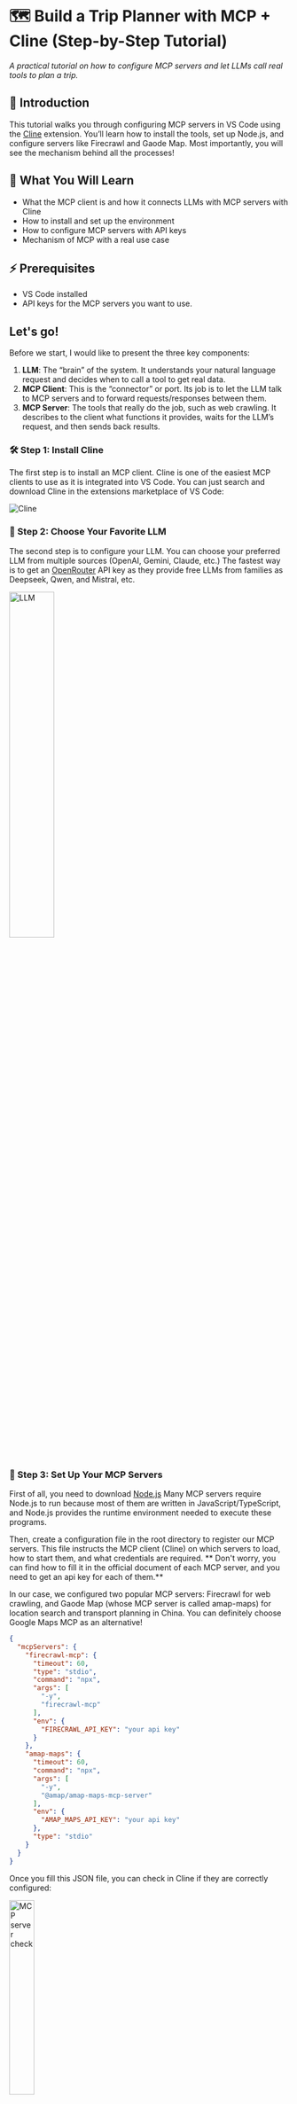 # 🗺️ Build a Trip Planner with MCP + Cline (Step-by-Step Tutorial)
_A practical tutorial on how to configure MCP servers and let LLMs call real tools to plan a trip._

## 📖 Introduction
This tutorial walks you through configuring MCP servers in VS Code using the [Cline](https://docs.cline.bot/getting-started/installing-cline) extension.
You’ll learn how to install the tools, set up Node.js, and configure servers like Firecrawl and Gaode Map.
Most importantly, you will see the mechanism behind all the processes!

## 🎯 What You Will Learn
- What the MCP client is and how it connects LLMs with MCP servers with Cline
- How to install and set up the environment
- How to configure MCP servers with API keys
- Mechanism of MCP with a real use case

## ⚡ Prerequisites
- VS Code installed
- API keys for the MCP servers you want to use.

## Let's go!
Before we start, I would like to present the three key components:
  1. **LLM**: The “brain” of the system. It understands your natural language request and decides when to call a tool to get real data.
  3. **MCP Client**: This is the “connector” or port. Its job is to let the LLM talk to MCP servers and to forward requests/responses between them.
  4. **MCP Server**: The tools that really do the job, such as web crawling. It describes to the client what functions it provides, waits for the LLM’s request, and then sends back results.

### 🛠️ Step 1: Install Cline
The first step is to install an MCP client. Cline is one of the easiest MCP clients to use as it is integrated into VS Code. You can just search and download Cline in the extensions marketplace of VS Code:

![Cline](./images/cline.png)

### 🤖 Step 2: Choose Your Favorite LLM
The second step is to configure your LLM. You can choose your preferred LLM from multiple sources (OpenAI, Gemini, Claude, etc.) 
The fastest way is to get an [OpenRouter](https://openrouter.ai/) API key as they provide free LLMs from families as Deepseek, Qwen, and Mistral, etc. 

<img src="./images/LLM_configuration.png" alt="LLM" width="40%"/>



### 🔧 Step 3: Set Up Your MCP Servers
First of all, you need to download [Node.js](http://Node.js) Many MCP servers require Node.js to run because most of them are written in JavaScript/TypeScript, and Node.js provides the runtime environment needed to execute these programs.

Then, create a configuration file in the root directory to register our MCP servers. This file instructs the MCP client (Cline) on which servers to load, how to start them, and what credentials are required. ** Don't worry, you can find how to fill it in the official document of each MCP server, and you need to get an api key for each of them.**

In our case, we configured two popular MCP servers: Firecrawl for web crawling, and Gaode Map (whose MCP server is called amap-maps) for location search and transport planning in China.
You can definitely choose Google Maps MCP as an alternative! 


```json
{
  "mcpServers": {
    "firecrawl-mcp": {
      "timeout": 60,
      "type": "stdio",
      "command": "npx",
      "args": [
        "-y",
        "firecrawl-mcp"
      ],
      "env": {
        "FIRECRAWL_API_KEY": "your api key"
      }
    },
    "amap-maps": {
      "timeout": 60,
      "command": "npx",
      "args": [
        "-y",
        "@amap/amap-maps-mcp-server"
      ],
      "env": {
        "AMAP_MAPS_API_KEY": "your api key"
      },
      "type": "stdio"
    }
  }
}
```

Once you fill this JSON file, you can check in Cline if they are correctly configured:

<img src="./images/check_server.png" alt="MCP server check" width="30%"/>

Now the configuration is done, we can start a chat in Cline to try it out! 

## 🌏 Real Use Case: Plan a One-Day Trip in Haikou City, Hainan Island, China

In this example, we will combine two MCP servers to plan a one-day trip in my hometown, Haikou City, in the lovely tropical island of China. 

Remember we have two MCP servers: 

- **Firecrawl**  
  - Takes a web URL as input and returns website content.  
  - Its coolest feature is that you can define a **JSON schema**, and it will intelligently extract structured information from the web page according to that schema.  
  - This saves a lot of time compared to manually processing raw text.

- **Gaode Map (amap-maps)**  
  A map MCP powered by one of the most popular map applications in China.  
  It provides tools such as:
  - Converting place names into geographic coordinates  
  - Weather search  
  - Route planning (driving, walking, bicycling, public transit)  
  - Distance calculation

### Use Case Description

Our scenario is as follows:

1. Extract **3 attractions** from a travel blog, including their **name, location, and description**.  
2. Send these places to the **Map MCP** to generate a **public transportation route**.  
3. Combine the extracted information and the route plan into a **one-day travel itinerary** with all details:
   - Which places to visit  
   - What activities to do at each place  
   - How to get from one place to another using public transportation

<img src="./images/travel.png" alt="travel" width="80%"/>

All we need to do is to give a prompt, the LLM will select the best MCP server and its tool to do all the job for us! 

<pre> ```
Background:
I am traveling to Haikou City in China, and I am especially interested in cultural and historical attractions.

Task:
Extract 3 tourist attractions from a travel website:https://www.chinadiscovery.com/hainan/haikou/things-to-do.html 
That aligns with my interest, then use the maps MCP to generate a travel plan.

Steps:
1. Use the web crawling MCP firecrawl_extract to get attractions from the website in JSON format. 
   Output JSON schema: 
   - Places to Visit: name of the place 
   - location: Chinese address or landmark, required in Chinese for map accuracy
   - Description: a description of the place and things to do in English
   - Recommend Length of Visiting: time for visit 

Note: Prefer cultural and historical attractions if possible. Then you select only three of them that aligns most to my interest. 

2. Use maps_geo to convert each location into coordinates.

3. Plan the trip: start from the first attraction, then go to the second, then the third. 
   Use maps_direction_transit_integrated to get routes with public transportation routes. I have no car. 

4. Generate a final travel plan in Markdown text:
   - Attraction name + things_to_do
   - Route details between attractions with public transportation
   - Full, readable itinerary with cultural highlights
  - You should organize my day with a plan to make sure I have a good time in Haikou City
``` </pre>

### Model Response
The LLM first analyzes the human request and looks through the available tools from each MCP server. It selects the firecrawl_extract tool from the Firecrawl MCP server, since its description best matches the user’s needs.

<img src="./images/firecrawl.png" alt="firecrawl" width="80%"/>

This is because, as shown here, in the toolbox of each MCP server, each tool has a description of what it is capable of and what kind of parameters it needs to perform the job. The LLM analyzes the human request first and looks through all the available tools to select the one whose description aligns the most with the request. 

It then generates a JSON request for Firecrawl, filling in all required parameters:

```json
{
  "urls": ["https://www.chinadiscovery.com/hainan/haikou/things-to-do.html"],
  "prompt": "Extract tourist attractions focusing on cultural and historical places in Haikou city. Provide the following JSON schema: Places to Visit (name), location (Chinese address or landmark, required in Chinese), Description (English description of the place and things to do), Recommend Length of Visiting (time for visit).",
  "schema": {
    "type": "object",
    "properties": {
      "Places to Visit": { "type": "string" },
      "location": { "type": "string" },
      "Description": { "type": "string" },
      "Recommend Length of Visiting": { "type": "string" }
    },
    "required": ["Places to Visit", "location", "Description", "Recommend Length of Visiting"]
  },
  "allowExternalLinks": false,
  "enableWebSearch": false,
  "includeSubdomains": false
}
```
This illustrates the essence of MCP: translating a human request into a JSON request that can be executed by any MCP server.

The JSON request is sent to Firecrawl, which returns the main tourist attractions in Haikou, each structured according to the defined schema.
I really like this extract scraping than simple crawling, as you can see, it not only crawls web information but also extracts what you want and returns it in a structured format! 

```json
One of the attractions:
{
    "name": "Qilou Old Street",
    "location": "海口市龙华区得胜沙路到长堤路",
    "coordinates": "110.347230,20.045266",
    "Description": "Qilou Old Street, with a total length of 4.4 kilometers and over 600 arcade buildings, showcases the most distinctive street landscape of Haikou City. The buildings were mostly constructed by overseas Chinese returning from abroad in the early 20th century, featuring elegant sculptures and foreign decorations. Sipailou, the oldest building, dates back to the Southern Song Dynasty. The street is also home to Haikou Qilou Snack Street, which offers a variety of local delicacies like Wenchang Chicken and Hainan noodles.",
    "Recommend Length of Visiting": "1~2 hours"
  }
```

Next, the LLM decides to call the Amap MCP server to obtain geographic coordinates of the attractions using the maps_geo tool. Once the locations are retrieved, it plans the public transit route with maps_direction_transit_integrated, which provides detailed instructions including bus numbers, stops, and total duration.

<img src="./images/direction.png" alt="direction" width="80%"/>

Example of the returned route plan:

```json
"segments": [
          {
            "walking": {
              "origin": "110.347229,20.045259",
              "destination": "110.344765,20.044636",
              "distance": "275",
              "duration": "235",
              "steps": [
                {
                  "instruction": "Walk 145 meters diagonally to the left.",
                  "road": [],
                  "distance": "145",
                  "action": "Walk diagonally to the left.",
                  "assistant_action": []
                }
                ......
            "bus": {
                "buslines": [
                  {
                    "name": "Route G37 (Train Station → Yucheng Village Bus Terminal)",
                    "departure_stop": {
                      "name": "水巷口"
                    },
                    "arrival_stop": {
                      "name": "省林业厅"
                    },
                    "distance": "4694",
                    "duration": "1738",
                    "via_stops": [
                      {
                        "name": "和平桥"
                      },
                 .......
```
This process is repeated until all destinations are connected by an integrated public transit solution.
In the end, the LLM gathered all the information from the iterations and crafted a one-day trip plan in my city:
### 📌 Example Travel Plan (LLM Output)
```markdown
# Haikou City Cultural and Historical Attractions Travel Plan

## 1. Qilou Old Street

- Description: Qilou Old Street, with a total length of 4.4 kilometers and over 600 arcade buildings, showcases the most distinctive street landscape of Haikou City. The buildings were mostly constructed by overseas Chinese returning from abroad in the early 20th century, featuring elegant sculptures and foreign decorations. Sipailou, the oldest building, dates back to the Southern Song Dynasty. The street is also home to Haikou Qilou Snack Street, offering local delicacies like Wenchang Chicken and Hainan noodles.
- Recommended Visit Length: 1 to 2 hours

## Route from Qilou Old Street to Wugong Temple

- Walk about 275 meters along 博爱北路 (Bo'ai North Road) to 水巷口 (Shuixiangkou) bus stop.
- Take bus G37路 from 水巷口 to 省林业厅 (Provincial Forestry Department) stop (approx. 29 minutes).
- Walk about 92 meters along 海府路 (Haifu Road) to Wugong Temple.
- Total travel time: Approx. 34 minutes.

## 2. Wugong Temple (Five Official Temple)

- Description: Wugong Temple, also known as 'Hainan First Floor,' is a wooden complex built in memory of five officials deported to Haikou during the Tang and Song dynasties. It provides insights into ancient Chinese relegation rules and the history of Hainan Province. Nearby, Hairui Tomb honors Hai Rui, a respected official of the Ming Dynasty, featuring solemn architecture and stone carvings along the path to the grave.
- Recommended Visit Length: 1 to 2 hours

## Route from Wugong Temple to Hainan Museum

- Walk about 136 meters along 海府路 to 省林业厅 (Provincial Forestry Department) bus stop.
- Take bus G51路 from 省林业厅 to 省图书馆 (Provincial Library) stop (approx. 19 minutes).
- Walk about 650 meters along 国兴大道辅路 (Guoxing Avenue Auxiliary Road) to Hainan Museum.
- Total travel time: Approx. 32 minutes.

## 3. Hainan Museum

- Description: Hainan Museum is a comprehensive museum showcasing the history and culture of Hainan. It features exhibitions on maritime civilization, Hainan history, and customs, along with displays of cultural relics. The museum is recognized as one of the six most beautiful buildings in Hainan and offers a deep dive into the region's heritage.
- Recommended Visit Length: 2 hours

This itinerary ensures you experience the rich cultural and historical heritage of Haikou city with efficient public transportation routes and ample time at each attraction for a fulfilling visit.
```
As a local, I have to say, it's a decent plan to explore Haikou City!

## 🧩 How MCP Works Behind the Scenes?

After walking through the Haikou trip planning example, we can clearly see how MCP ties everything together. Let’s revisit the key questions:
### 1. What exactly is MCP?
MCP (Model Context Protocol) is the bridge between the LLM and external tools.
- The LLM is the “brain” that understands your request.

- The MCP Client (like Cline) is the port/connector that forwards requests and responses.

- The MCP Servers are the tools (Firecrawl, Gaode Map, etc.) that actually execute the job and return results.

In our example, Firecrawl served as the web crawler and extractor, while Gaode Map handled geo-coordinates and route planning.

### 2. How does the LLM know which MCP server and tool to use?
Each MCP server describes its tools in a toolbox-like manifest, including the tool’s capabilities (what it can do) and the parameters it requires.
When you give a natural language task — e.g., “find cultural attractions in Haikou and plan a public transit route” — the LLM parses the request, checks the tool descriptions, and matches the task to the right tool.

- To extract structured attraction data → it chose firecrawl_extract.
- To get coordinates → it chose maps_geo.
- To plan the transit route → it chose maps_direction_transit_integrated.

The LLM doesn’t hardcode which tool to call — it dynamically decides based on the toolbox definitions.

### 3. How does the LLM issue a command, and how does the server understand it?
Once the LLM selects the tool, it generates a JSON request that matches the schema expected by that tool.
- Example: a JSON request to Firecrawl specifying the url, prompt, and the schema of data we want.
- This JSON is sent through the MCP client to the MCP server.

The server simply waits for incoming JSON that matches its declared format, executes the task (e.g., crawl a webpage, search a map, plan a bus route), and returns results — again in structured JSON.

The LLM then reads the results, reasons about them, and continues with the next step until the whole task is complete.

### The Big Picture
So in short:

- MCP is the protocol that standardizes how LLMs talk to external tools.

- The LLM acts as the planner, deciding what needs to be done.

- The client is the connector, routing requests/responses.

- The servers are the executors, doing the actual work and returning structured outputs.

That’s why, with only one natural language request, the LLM was able to extract cultural attractions, find coordinates, plan routes, and finally assemble a one-day Haikou itinerary — all by orchestrating multiple MCP servers seamlessly.

### 👉 Now imagine extending MCP to:

Automating research with Firecrawl + custom knowledge bases

Connecting enterprise APIs for reporting

Integrating weather, maps, and booking APIs for a true travel assistant

MCP is not just about calling APIs — it’s about giving your LLM the power to act.


References
https://youtu.be/McNRkd5CxFY?si=-W-qs9bPq6hd6Llz
https://github.com/mendableai/firecrawl-mcp-server?tab=readme-ov-file





















